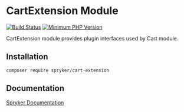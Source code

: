# CartExtension Module
[![Build Status](https://travis-ci.org/spryker/cart-extension.svg)](https://travis-ci.org/spryker/cart-extension)
[![Minimum PHP Version](https://img.shields.io/badge/php-%3E%3D%207.2-8892BF.svg)](https://php.net/)

CartExtension module provides plugin interfaces used by Cart module.

## Installation

```
composer require spryker/cart-extension
```

## Documentation

[Spryker Documentation](https://academy.spryker.com/developing_with_spryker/module_guide/modules.html)


